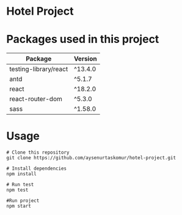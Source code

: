 # Hotel Project

# Packages used in this project

| Package | Version |
| ------ | ------ |
| testing-library/react | ^13.4.0 |
| antd | ^5.1.7 |
| react | ^18.2.0 |
| react-router-dom | ^5.3.0 |
| sass | ^1.58.0 |



# Usage
``` 
# Clone this repository
git clone https://github.com/aysenurtaskomur/hotel-project.git

# Install dependencies
npm install 

# Run test
npm test

#Run project
npm start

```



